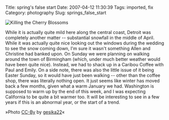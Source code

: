 Title: spring's false start
Date: 2007-04-12 11:30:39
Tags: imported, fix
Category: photography
Slug: springs_false_start

<img src="http://farm1.static.flickr.com/179/455984702_627b3510e2_m.jpg" class="flickr reflect rheight20 ropacity40" title="Killing the Cherry Blossoms" alt="Killing the Cherry Blossoms" />

While it is actually quite mild here along the central coast, Detroit was completely another matter -- substantial snowfall in the middle of April.  While it was actually quite nice looking out the windows during the wedding to see the snow coming down, I'm sure it wasn't something Allen and Christine had banked upon.  On Sunday we were planning on walking around the town of Birmingham (which, under much better weather would have been quite nice).  Instead, we had to shack up  in a Caribou Coffee with Paul and Emily.  On a side note, there was also the little issue of it being Easter Sunday, so it would have just been walking -- other than the coffee shop, there was literally nothing open.
It just seems like winter has moved back a few months, given what a warm January we had.  Washington is supposed to warm up by the end of this week, and I was expecting California to be quite a bit warmer too.  It will be interesting to see in a few years if this is an abnormal year, or the start of a trend.

»Photo <a href="http://creativecommons.org/licenses/by/2.0/">CC-By</a> by <a href="http://www.flickr.com/photos/gesika22/">gesika22</a>«
